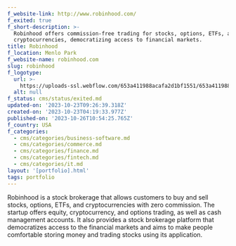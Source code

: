 ```yaml
---
f_website-link: http://www.robinhood.com/
f_exited: true
f_short-description: >-
  Robinhood offers commission-free trading for stocks, options, ETFs, and
  cryptocurrencies, democratizing access to financial markets.
title: Robinhood
f_location: Menlo Park
f_website-name: robinhood.com
slug: robinhood
f_logotype:
  url: >-
    https://uploads-ssl.webflow.com/653a411988acafa2d1bf1551/653a411988acafa2d1bf1621_64f85b8edb67a15863b53eb5_robinhood.png
  alt: null
f_status: cms/status/exited.md
updated-on: '2023-10-23T09:26:39.318Z'
created-on: '2023-10-23T04:19:33.977Z'
published-on: '2023-10-26T10:54:25.765Z'
f_country: USA
f_categories:
  - cms/categories/business-software.md
  - cms/categories/commerce.md
  - cms/categories/finance.md
  - cms/categories/fintech.md
  - cms/categories/it.md
layout: '[portfolio].html'
tags: portfolio
---
```


Robinhood is a stock brokerage that allows customers to buy and sell stocks, options, ETFs, and cryptocurrencies with zero commission. The startup offers equity, cryptocurrency, and options trading, as well as cash management accounts. It also provides a stock brokerage platform that democratizes access to the financial markets and aims to make people comfortable storing money and trading stocks using its application.
